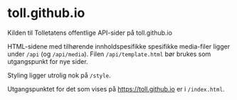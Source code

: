 # toll.github.io
Kilden til Tolletatens offentlige API-sider på toll.github.io

HTML-sidene med tilhørende innholdspesifikke spesifikke media-filer ligger under `/api` (og `/api/media`).
Filen `/api/template.html` bør brukes som utgangspunkt for nye sider.

Styling ligger utrolig nok på `/style`.

Utgangspunktet for det som vises på https://toll.github.io er i `/index.html`.
